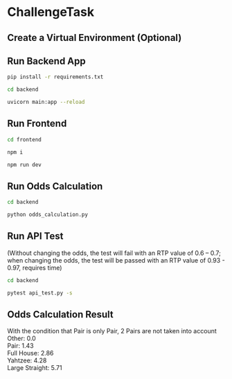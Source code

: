 # ChallengeTask

## Create a Virtual Environment (Optional)

## Run Backend App

```bash
pip install -r requirements.txt
```
```bash
cd backend
```
```bash
uvicorn main:app --reload
```

## Run Frontend

```bash
cd frontend
```
```bash
npm i
```
```bash
npm run dev
```

## Run Odds Calculation

```bash
cd backend
```
```bash
python odds_calculation.py
```

## Run API Test
(Without changing the odds, the test will fail with an RTP value of 0.6 – 0.7; when changing the odds, the test will be passed with an RTP value of 0.93 - 0.97, requires time)  
```bash
cd backend
```
```bash
pytest api_test.py -s
```

## Odds Calculation Result
With the condition that Pair is only Pair, 2 Pairs are not taken into account  
Other: 0.0  
Pair: 1.43  
Full House: 2.86  
Yahtzee: 4.28  
Large Straight: 5.71  
